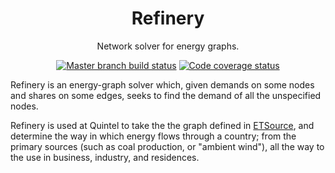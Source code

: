 <h1 align="center">Refinery</h1>
<p align="center">Network solver for energy graphs.</p>

<p align="center">
  <a href="https://quintel.semaphoreci.com/projects/refinery"><img alt="Master branch build status" src="https://quintel.semaphoreci.com/badges/refinery/branches/master.svg?style=shields" /></a>
  <a href="https://codecov.io/gh/quintel/refinery"><img alt="Code coverage status" src="https://img.shields.io/codecov/c/github/quintel/refinery/master.svg" /></a>
</p>

Refinery is an energy-graph solver which, given demands on some nodes and
shares on some edges, seeks to find the demand of all the unspecified nodes.

Refinery is used at Quintel to take the the graph defined in
[ETSource][etsource], and determine the way in which energy flows through a
country; from the primary sources (such as coal production, or "ambient wind"),
all the way to the use in business, industry, and residences.

[etsource]: https://github.com/quintel/etsource
